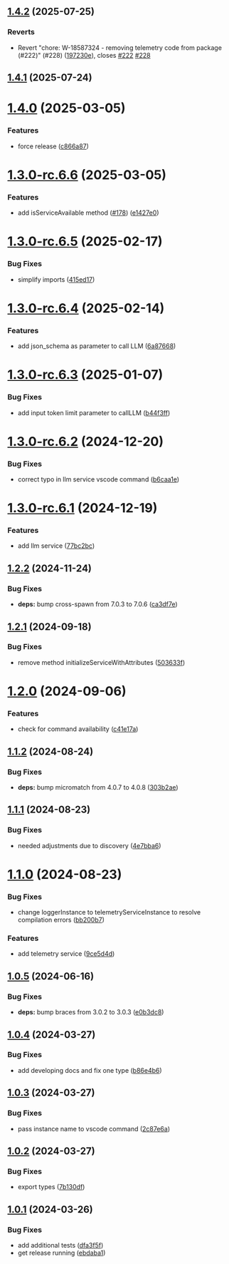 ## [1.4.2](https://github.com/forcedotcom/salesforcedx-vscode-service-provider/compare/1.4.1...1.4.2) (2025-07-25)


### Reverts

* Revert "chore: W-18587324 - removing telemetry code from package (#222)" (#228) ([197230e](https://github.com/forcedotcom/salesforcedx-vscode-service-provider/commit/197230e8d0f8e5b96162e3707e5597592c0c84bd)), closes [#222](https://github.com/forcedotcom/salesforcedx-vscode-service-provider/issues/222) [#228](https://github.com/forcedotcom/salesforcedx-vscode-service-provider/issues/228)



## [1.4.1](https://github.com/forcedotcom/salesforcedx-vscode-service-provider/compare/1.4.0...1.4.1) (2025-07-24)



# [1.4.0](https://github.com/forcedotcom/salesforcedx-vscode-service-provider/compare/1.3.0-rc.6.6...1.4.0) (2025-03-05)


### Features

* force release ([c866a87](https://github.com/forcedotcom/salesforcedx-vscode-service-provider/commit/c866a87e4bb30451b0e430f735eb7d602e40e4e3))



# [1.3.0-rc.6.6](https://github.com/forcedotcom/salesforcedx-vscode-service-provider/compare/1.3.0-rc.6.5...1.3.0-rc.6.6) (2025-03-05)


### Features

* add isServiceAvailable method ([#178](https://github.com/forcedotcom/salesforcedx-vscode-service-provider/issues/178)) ([e1427e0](https://github.com/forcedotcom/salesforcedx-vscode-service-provider/commit/e1427e04800a89034b5628562f17153b671dba6f))



# [1.3.0-rc.6.5](https://github.com/forcedotcom/salesforcedx-vscode-service-provider/compare/1.3.0-rc.6.4...1.3.0-rc.6.5) (2025-02-17)


### Bug Fixes

* simplify imports ([415ed17](https://github.com/forcedotcom/salesforcedx-vscode-service-provider/commit/415ed174da38312e842db646724c955aea791e04))



# [1.3.0-rc.6.4](https://github.com/forcedotcom/salesforcedx-vscode-service-provider/compare/1.3.0-rc.6.3...1.3.0-rc.6.4) (2025-02-14)


### Features

* add json_schema as parameter to call LLM ([6a87668](https://github.com/forcedotcom/salesforcedx-vscode-service-provider/commit/6a87668bc3804f1e9284753c665a0a41e9cace79))



# [1.3.0-rc.6.3](https://github.com/forcedotcom/salesforcedx-vscode-service-provider/compare/1.3.0-rc.6.2...1.3.0-rc.6.3) (2025-01-07)


### Bug Fixes

* add input token limit parameter to callLLM ([b44f3ff](https://github.com/forcedotcom/salesforcedx-vscode-service-provider/commit/b44f3ff95807bddf5cb175f2d2811a1c7624c63a))



# [1.3.0-rc.6.2](https://github.com/forcedotcom/salesforcedx-vscode-service-provider/compare/1.3.0-rc.6.1...1.3.0-rc.6.2) (2024-12-20)


### Bug Fixes

* correct typo in llm service vscode command ([b6caa1e](https://github.com/forcedotcom/salesforcedx-vscode-service-provider/commit/b6caa1e9a876bb9d26f049eed86a3efcb4976c52))



# [1.3.0-rc.6.1](https://github.com/forcedotcom/salesforcedx-vscode-service-provider/compare/1.2.2...1.3.0-rc.6.1) (2024-12-19)


### Features

* add llm service ([77bc2bc](https://github.com/forcedotcom/salesforcedx-vscode-service-provider/commit/77bc2bcee987c770c6533519c05be91435b03e55))



## [1.2.2](https://github.com/forcedotcom/salesforcedx-vscode-service-provider/compare/1.2.1...1.2.2) (2024-11-24)


### Bug Fixes

* **deps:** bump cross-spawn from 7.0.3 to 7.0.6 ([ca3df7e](https://github.com/forcedotcom/salesforcedx-vscode-service-provider/commit/ca3df7e29e6998de0dedf2259e63e0e738cde032))



## [1.2.1](https://github.com/forcedotcom/salesforcedx-vscode-service-provider/compare/1.2.0...1.2.1) (2024-09-18)


### Bug Fixes

* remove method initializeServiceWithAttributes ([503633f](https://github.com/forcedotcom/salesforcedx-vscode-service-provider/commit/503633fef6ff1ba749d2d6c00c264063e9ac1876))



# [1.2.0](https://github.com/forcedotcom/salesforcedx-vscode-service-provider/compare/1.1.2...1.2.0) (2024-09-06)


### Features

* check for command availability ([c41e17a](https://github.com/forcedotcom/salesforcedx-vscode-service-provider/commit/c41e17a3d9c407e0c9ee1b0440049f12732b60e5))



## [1.1.2](https://github.com/forcedotcom/salesforcedx-vscode-service-provider/compare/1.1.1...1.1.2) (2024-08-24)


### Bug Fixes

* **deps:** bump micromatch from 4.0.7 to 4.0.8 ([303b2ae](https://github.com/forcedotcom/salesforcedx-vscode-service-provider/commit/303b2ae79e4c76cf50edf4b5bce164a5b9be8f57))



## [1.1.1](https://github.com/forcedotcom/salesforcedx-vscode-service-provider/compare/1.1.0...1.1.1) (2024-08-23)


### Bug Fixes

* needed adjustments due to discovery ([4e7bba6](https://github.com/forcedotcom/salesforcedx-vscode-service-provider/commit/4e7bba64a19d9278dad1a96999e51ccf96fa2fa7))



# [1.1.0](https://github.com/forcedotcom/salesforcedx-vscode-service-provider/compare/1.0.5...1.1.0) (2024-08-23)


### Bug Fixes

* change loggerInstance to telemetryServiceInstance to resolve compilation errors ([bb200b7](https://github.com/forcedotcom/salesforcedx-vscode-service-provider/commit/bb200b7635e486946a90b29f43b3ccfbf8d2b228))


### Features

* add telemetry service ([9ce5d4d](https://github.com/forcedotcom/salesforcedx-vscode-service-provider/commit/9ce5d4d633c3ce12e2138f11160da5b1dacae7ac))



## [1.0.5](https://github.com/forcedotcom/salesforcedx-vscode-service-provider/compare/1.0.4...1.0.5) (2024-06-16)


### Bug Fixes

* **deps:** bump braces from 3.0.2 to 3.0.3 ([e0b3dc8](https://github.com/forcedotcom/salesforcedx-vscode-service-provider/commit/e0b3dc83deb29d9c27bb177e5d0784d8f5e2ecb5))



## [1.0.4](https://github.com/forcedotcom/salesforcedx-vscode-service-provider/compare/1.0.3...1.0.4) (2024-03-27)


### Bug Fixes

* add developing docs and fix one type ([b86e4b6](https://github.com/forcedotcom/salesforcedx-vscode-service-provider/commit/b86e4b6ed3122abb604e31fd952c27d0f6411385))



## [1.0.3](https://github.com/forcedotcom/salesforcedx-vscode-service-provider/compare/1.0.2...1.0.3) (2024-03-27)


### Bug Fixes

* pass instance name to vscode command ([2c87e6a](https://github.com/forcedotcom/salesforcedx-vscode-service-provider/commit/2c87e6a31b8c88f62ca5e62a7c6e2b4e2062d70d))



## [1.0.2](https://github.com/forcedotcom/salesforcedx-vscode-service-provider/compare/1.0.1...1.0.2) (2024-03-27)


### Bug Fixes

* export types ([7b130df](https://github.com/forcedotcom/salesforcedx-vscode-service-provider/commit/7b130df0b6f259fb387bfd17e3801351527e3c67))



## [1.0.1](https://github.com/forcedotcom/salesforcedx-vscode-service-provider/compare/dfa3f5f5012559155c9e7d44521a5d6fce8fd92c...1.0.1) (2024-03-26)


### Bug Fixes

* add additional tests ([dfa3f5f](https://github.com/forcedotcom/salesforcedx-vscode-service-provider/commit/dfa3f5f5012559155c9e7d44521a5d6fce8fd92c))
* get release running ([ebdaba1](https://github.com/forcedotcom/salesforcedx-vscode-service-provider/commit/ebdaba1b7b21c3df320918e2069f1ed6f29fecaa))



